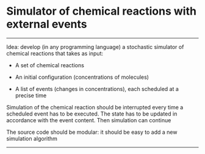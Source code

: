 # Simulator of chemical reactions with external events

---
Idea: develop (in any programming language) a stochastic simulator
of chemical reactions that takes as input:

* A set of chemical reactions

* An initial configuration (concentrations of molecules)

* A list of events (changes in concentrations), each scheduled at a precise time

Simulation of the chemical reaction should be interrupted every time a scheduled event 
has to be executed. The state has to be updated in  accordance with the event content.
Then simulation can continue

The source code should be modular: it should be easy to add a new  simulation algorithm

---

